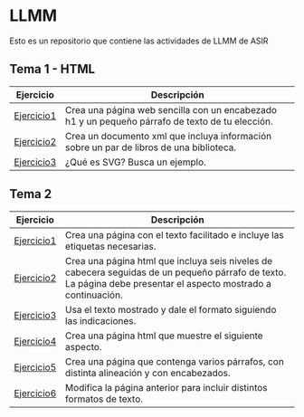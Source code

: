 # LLMM

Esto es un repositorio que contiene las actividades de LLMM de ASIR

## Tema 1 - HTML
Ejercicio | Descripción
----------|------------
[Ejercicio1](/tema1/ejercicio1.html) | Crea una página web sencilla con un encabezado h1 y un pequeño párrafo de texto de tu elección.
[Ejercicio2](tema1/ejercicio2.xml) | Crea un documento xml que incluya información sobre un par de libros de una biblioteca.
[Ejercicio3](/tema1/ejercicio3.html) | ¿Qué es SVG? Busca un ejemplo.
## Tema 2
Ejercicio | Descripción
----------|------------
[Ejercicio1](/tema2/ejercicio1.html) | Crea una página con el texto facilitado e incluye las etiquetas necesarias.
[Ejercicio2](/tema2/ejercicio2.html) | Crea una página html que incluya seis niveles de cabecera seguidas de un pequeño párrafo de texto. La página debe presentar el aspecto mostrado a continuación.
[Ejercicio3](/tema2/ejercicio3.html) | Usa el texto mostrado y dale el formato siguiendo las indicaciones.
[Ejercicio4](/tema2/ejercicio4.html) | Crea una página html que muestre el siguiente aspecto.
[Ejercicio5](/tema2/ejercicio5.html) | Crea una página que contenga varios párrafos, con distinta alineación y con encabezados.
[Ejercicio6](/tema2/ejercicio6.html) | Modifica la página anterior para incluir distintos formatos de texto.
